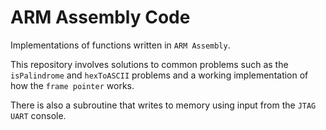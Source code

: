 # ARM Assembly Code

Implementations of functions written in ```ARM Assembly```. 

This repository involves solutions to common problems such as the ```isPalindrome``` and ```hexToASCII``` problems and a working implementation of how the ```frame pointer``` works. 

There is also a subroutine that writes to memory using input from the ```JTAG UART``` console.
